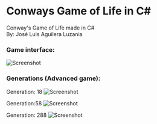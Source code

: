 # Conways Game of Life in C#
Conway's Game of Life made in C# <br>
By: José Luis Aguilera Luzania


### Game interface:
![Screenshot](https://github.com/JoseLuis-AL/Conway-s-Game-of-Life-CSharp/blob/master/Imagenes/Interfaz.png)

### Generations (Advanced game):
Generation: 18
![Screenshot](https://github.com/JoseLuis-AL/Conway-s-Game-of-Life-CSharp/blob/master/Imagenes/Generation18.png)

Generation:58
![Screenshot](https://github.com/JoseLuis-AL/Conway-s-Game-of-Life-CSharp/blob/master/Imagenes/Generation58.PNG)

Generation: 288
![Screenshot](https://github.com/JoseLuis-AL/Conway-s-Game-of-Life-CSharp/blob/master/Imagenes/Generation288.PNG)
